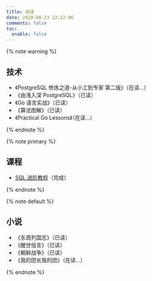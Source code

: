 ```yaml
---
title: 阅读
date: 2020-08-23 22:22:06
comments: false
toc:
  enable: false
---
```


<div class="custom-black"></div>

{% note warning %}

## 技术

* 《PostgreSQL 修炼之道-从小工到专家 第二版》（在读...）
* 《由浅入深 PostgreSQL》（已读）
* 《Go 语言实战》（已读）
* 《算法图解》（已读）
* 《Practical Go Lessons》（在读...）

{% endnote %}

{% note primary %}

## 课程

* [SQL 进阶教程](https://www.bilibili.com/video/BV1UE41147KC)（完成）

{% endnote %}

{% note default %}

## 小说

<!-- * [《资治通鉴》](http://www.guoxue.com/shibu/zztj/zztjml.htm) -->

* 《东周列国志》（已读）
* 《醒世恒言》（已读）
* 《朝鲜战争》（已读）
* 《我的团长我的团》（在读...）

{% endnote %}


<!--
default
primary
success
info
warning
danger

https://jinnsjj.github.io/uncategorized/hexo-next-note/
-->
